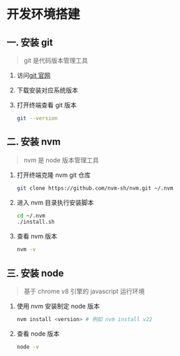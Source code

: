 # 开发环境搭建

## 一. 安装 git

> git 是代码版本管理工具

1. 访问[git 官网](https://git-scm.com/)
2. 下载安装对应系统版本
3. 打开终端查看 git 版本

   ```bash
   git --version
   ```

## 二. 安装 nvm

> nvm 是 node 版本管理工具

1. 打开终端克隆 nvm git 仓库

   ```bash
   git clone https://github.com/nvm-sh/nvm.git ~/.nvm
   ```

2. 进入 nvm 目录执行安装脚本

   ```bash
   cd ~/.nvm
   ./install.sh
   ```

3. 查看 nvm 版本

   ```bash
   nvm -v
   ```

## 三. 安装 node

> 基于 chrome v8 引擎的 javascript 运行环境

1. 使用 nvm 安装制定 node 版本

   ```bash
   nvm install <version> # 例如 nvm install v22
   ```

2. 查看 node 版本

   ```bash
   node -v
   ```
